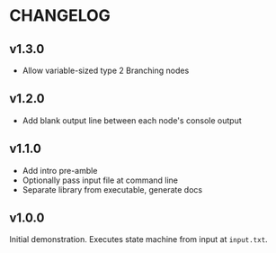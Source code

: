 # CHANGELOG

## v1.3.0

- Allow variable-sized type 2 Branching nodes

## v1.2.0

- Add blank output line between each node's console output

## v1.1.0

- Add intro pre-amble
- Optionally pass input file at command line
- Separate library from executable, generate docs

## v1.0.0

Initial demonstration. Executes state machine from input at `input.txt`.
